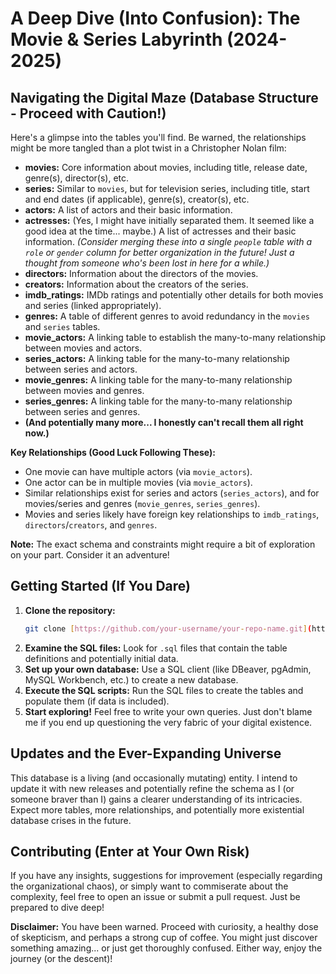 # A Deep Dive (Into Confusion): The Movie & Series Labyrinth (2024-2025)
## Navigating the Digital Maze (Database Structure - Proceed with Caution!)

Here's a glimpse into the tables you'll find. Be warned, the relationships might be more tangled than a plot twist in a Christopher Nolan film:

* **movies:** Core information about movies, including title, release date, genre(s), director(s), etc.
* **series:** Similar to `movies`, but for television series, including title, start and end dates (if applicable), genre(s), creator(s), etc.
* **actors:** A list of actors and their basic information.
* **actresses:** (Yes, I might have initially separated them. It seemed like a good idea at the time... maybe.) A list of actresses and their basic information. *(Consider merging these into a single `people` table with a `role` or `gender` column for better organization in the future! Just a thought from someone who's been lost in here for a while.)*
* **directors:** Information about the directors of the movies.
* **creators:** Information about the creators of the series.
* **imdb_ratings:** IMDb ratings and potentially other details for both movies and series (linked appropriately).
* **genres:** A table of different genres to avoid redundancy in the `movies` and `series` tables.
* **movie_actors:** A linking table to establish the many-to-many relationship between movies and actors.
* **series_actors:** A linking table for the many-to-many relationship between series and actors.
* **movie_genres:** A linking table for the many-to-many relationship between movies and genres.
* **series_genres:** A linking table for the many-to-many relationship between series and genres.
* **(And potentially many more... I honestly can't recall them all right now.)**

**Key Relationships (Good Luck Following These):**

* One movie can have multiple actors (via `movie_actors`).
* One actor can be in multiple movies (via `movie_actors`).
* Similar relationships exist for series and actors (`series_actors`), and for movies/series and genres (`movie_genres`, `series_genres`).
* Movies and series likely have foreign key relationships to `imdb_ratings`, `directors`/`creators`, and `genres`.

**Note:** The exact schema and constraints might require a bit of exploration on your part. Consider it an adventure!

## Getting Started (If You Dare)

1.  **Clone the repository:**
    ```bash
    git clone [https://github.com/your-username/your-repo-name.git](https://github.com/your-username/your-repo-name.git)
    ```
2.  **Examine the SQL files:** Look for `.sql` files that contain the table definitions and potentially initial data.
3.  **Set up your own database:** Use a SQL client (like DBeaver, pgAdmin, MySQL Workbench, etc.) to create a new database.
4.  **Execute the SQL scripts:** Run the SQL files to create the tables and populate them (if data is included).
5.  **Start exploring!** Feel free to write your own queries. Just don't blame me if you end up questioning the very fabric of your digital existence.

## Updates and the Ever-Expanding Universe

This database is a living (and occasionally mutating) entity. I intend to update it with new releases and potentially refine the schema as I (or someone braver than I) gains a clearer understanding of its intricacies. Expect more tables, more relationships, and potentially more existential database crises in the future.

## Contributing (Enter at Your Own Risk)

If you have any insights, suggestions for improvement (especially regarding the organizational chaos), or simply want to commiserate about the complexity, feel free to open an issue or submit a pull request. Just be prepared to dive deep!

**Disclaimer:** You have been warned. Proceed with curiosity, a healthy dose of skepticism, and perhaps a strong cup of coffee. You might just discover something amazing... or just get thoroughly confused. Either way, enjoy the journey (or the descent)!
